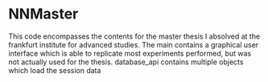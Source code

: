 # NNMaster
This code encompasses the contents for the master thesis I absolved at the frankfurt institute for advanced studies. The main contains a graphical user interface which is able to replicate most experiments performed, but was not actually used for the thesis. database_api contains multiple objects which load the session data
